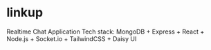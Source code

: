 # linkup
Realtime Chat Application
Tech stack: MongoDB + Express + React + Node.js + Socket.io + TailwindCSS + Daisy UI